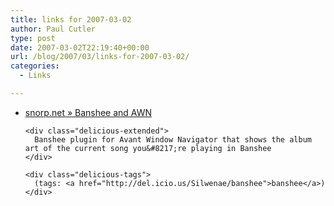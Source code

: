 ```yaml
---
title: links for 2007-03-02
author: Paul Cutler
type: post
date: 2007-03-02T22:19:40+00:00
url: /blog/2007/03/links-for-2007-03-02/
categories:
  - Links

---
```

<ul class="delicious">
  <li>
    <div class="delicious-link">
      <a href="http://www.snorp.net/log/2007/02/28/banshee-and-awn/">snorp.net » Banshee and AWN</a>
    </div>
    
    <div class="delicious-extended">
      Banshee plugin for Avant Window Navigator that shows the album art of the current song you&#8217;re playing in Banshee
    </div>
    
    <div class="delicious-tags">
      (tags: <a href="http://del.icio.us/Silwenae/banshee">banshee</a>)
    </div>
  </li>
</ul>